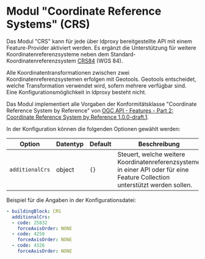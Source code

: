 # Modul "Coordinate Reference Systems" (CRS)

Das Modul "CRS" kann für jede über ldproxy bereitgestellte API mit einem Feature-Provider aktiviert werden. Es ergänzt die Unterstützung für weitere Koordinatenreferenzsysteme neben dem Standard-Koordinatenreferenzsystem [CRS84](http://www.opengis.net/def/crs/OGC/1.3/CRS84) (WGS 84).

Alle Koordinatentransformationen zwischen zwei Koordinatenreferenzsystemen erfolgen mit Geotools. Geotools entscheidet, welche Transformation verwendet wird, sofern mehrere verfügbar sind. Eine Konfigurationsmöglichkeit in ldproxy besteht nicht.

Das Modul implementiert alle Vorgaben der Konformitätsklasse "Coordinate Reference System by Reference" von [OGC API - Features - Part 2: Coordinate Reference System by Reference 1.0.0-draft.1](http://docs.opengeospatial.org/DRAFTS/18-058.html).

In der Konfiguration können die folgenden Optionen gewählt werden:

|Option |Datentyp |Default |Beschreibung
| --- | --- | --- | ---
|`additionalCrs` |object |`{}` |Steuert, welche weitere Koordinatenreferenzsysteme in einer API oder für eine Feature Collection unterstützt werden sollen.

Beispiel für die Angaben in der Konfigurationsdatei:

```yaml
- buildingBlock: CRS
  additionalCrs:
  - code: 25832
    forceAxisOrder: NONE
  - code: 4258
    forceAxisOrder: NONE
  - code: 4326
    forceAxisOrder: NONE
```
